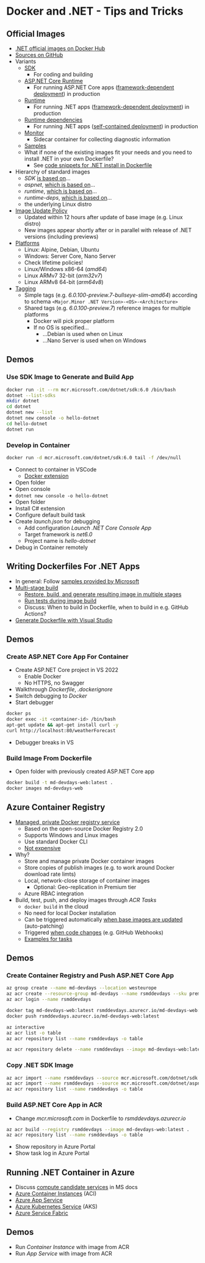 # Docker and .NET - Tips and Tricks

## Official Images

* [.NET official images on Docker Hub](https://hub.docker.com/_/microsoft-dotnet)
* [Sources on GitHub](https://github.com/dotnet/dotnet-docker/)
* Variants
  * [SDK](https://hub.docker.com/_/microsoft-dotnet-sdk/)
    * For coding and building
  * [ASP.NET Core Runtime](https://hub.docker.com/_/microsoft-dotnet-aspnet/)
    * For running ASP.NET Core apps ([framework-dependent deployment](https://docs.microsoft.com/en-us/dotnet/core/deploying/)) in production
  * [Runtime](https://hub.docker.com/_/microsoft-dotnet-runtime/)
    * For running .NET apps ([framework-dependent deployment](https://docs.microsoft.com/en-us/dotnet/core/deploying/)) in production
  * [Runtime dependencies](https://hub.docker.com/_/microsoft-dotnet-runtime-deps/)
    * For running .NET apps ([self-contained deployment](https://docs.microsoft.com/en-us/dotnet/core/deploying/)) in production
  * [Monitor](https://hub.docker.com/_/microsoft-dotnet-monitor/)
    * Sidecar container for collecting diagnostic information
  * [Samples](https://hub.docker.com/_/microsoft-dotnet-samples/)
  * What if none of the existing images fit your needs and you need to install .NET in your own Dockerfile?
    * See [code snippets for .NET install in Dockerfile](https://github.com/dotnet/dotnet-docker/blob/main/documentation/scenarios/installing-dotnet.md)
* Hierarchy of standard images
  * *SDK* [is based on](https://github.com/dotnet/dotnet-docker/blob/3b02c5dcd3780ec66ee6b178d0f2d15f994841b8/src/sdk/6.0/bullseye-slim/amd64/Dockerfile#L1)...
  * *aspnet*, [which is based on](https://github.com/dotnet/dotnet-docker/blob/3b02c5dcd3780ec66ee6b178d0f2d15f994841b8/src/aspnet/6.0/bullseye-slim/amd64/Dockerfile#L1)...
  * *runtime*, [which is based on](https://github.com/dotnet/dotnet-docker/blob/3b02c5dcd3780ec66ee6b178d0f2d15f994841b8/src/runtime/6.0/bullseye-slim/amd64/Dockerfile#L1)...
  * *runtime-deps*, [which is based on](https://github.com/dotnet/dotnet-docker/blob/3b02c5dcd3780ec66ee6b178d0f2d15f994841b8/src/runtime-deps/6.0/bullseye-slim/amd64/Dockerfile#L1)...
  * the underlying Linux distro
* [Image Update Policy](https://github.com/dotnet/dotnet-docker#image-update-policy)
  * Updated within 12 hours after update of base image (e.g. Linux distro)
  * New images appear shortly after or in parallel with release of .NET versions (including previews)
* [Platforms](https://github.com/dotnet/dotnet-docker/blob/main/documentation/supported-platforms.md)
  * Linux: Alpine, Debian, Ubuntu
  * Windows: Server Core, Nano Server
  * Check lifetime policies!
  * Linux/Windows x86-64 (*amd64*)
  * Linux ARMv7 32-bit (*arm32v7*)
  * Linux ARMv8 64-bit (*arm64v8*)
* [Tagging](https://github.com/dotnet/dotnet-docker/blob/main/documentation/supported-tags.md)
  * Simple tags (e.g. *6.0.100-preview.7-bullseye-slim-amd64*) according to schema `<Major.Minor .NET Version>-<OS>-<Architecture>`
  * Shared tags (e.g. *6.0.100-preview.7*) reference images for multiple platforms
    * Docker will pick proper platform
    * If no OS is specified...
      * ...Debian is used when on Linux
      * ...Nano Server is used when on Windows

## Demos

### Use SDK Image to Generate and Build App

```bash
docker run -it --rm mcr.microsoft.com/dotnet/sdk:6.0 /bin/bash
dotnet --list-sdks
mkdir dotnet
cd dotnet
dotnet new --list
dotnet new console -o hello-dotnet
cd hello-dotnet
dotnet run
```

### Develop in Container

```bash
docker run -d mcr.microsoft.com/dotnet/sdk:6.0 tail -f /dev/null
```

* Connect to container in VSCode
  * [Docker extension](https://marketplace.visualstudio.com/items?itemName=ms-azuretools.vscode-docker)
* Open folder
* Open console
* `dotnet new console -o hello-dotnet`
* Open folder
* Install C# extension
* Configure default build task
* Create *launch.json* for debugging
  * Add configuration *Launch .NET Core Console App*
  * Target framework is *net6.0*
  * Project name is *hello-dotnet*
* Debug in Container remotely

## Writing Dockerfiles For .NET Apps

* In general: Follow [samples provided by Microsoft](https://github.com/dotnet/dotnet-docker/tree/main/samples)
* [Multi-stage build](https://docs.microsoft.com/en-us/visualstudio/containers/container-build#multistage-build)
  * [Restore, build, and generate resulting image in multiple stages](https://github.com/dotnet/dotnet-docker/blob/main/samples/dotnetapp/Dockerfile)
  * [Run tests during image build](https://github.com/dotnet/dotnet-docker/blob/main/samples/complexapp/Dockerfile)
  * Discuss: When to build in Dockerfile, when to build in e.g. GitHub Actions?
* [Generate Dockerfile with Visual Studio](https://docs.microsoft.com/en-us/visualstudio/containers/container-tools)

## Demos

### Create ASP.NET Core App For Container

* Create ASP.NET Core project in VS 2022
  * Enable Docker
  * No HTTPS, no Swagger
* Walkthrough *Dockerfile*, *.dockerignore*
* Switch debugging to *Docker*
* Start debugger

```bash
docker ps
docker exec -it <container-id> /bin/bash
apt-get update && apt-get install curl -y
curl http://localhost:80/weatherForecast
```

* Debugger breaks in VS

### Build Image From Dockerfile

* Open folder with previously created ASP.NET Core app

```bash
docker build -t md-devdays-web:latest .
docker images md-devdays-web
```

## Azure Container Registry

* [Managed, private Docker registry service](https://docs.microsoft.com/en-us/azure/container-registry/container-registry-intro)
  * Based on the open-source Docker Registry 2.0
  * Supports Windows and Linux images
  * Use standard Docker CLI
  * [Not expensive](https://azure.microsoft.com/en-us/pricing/details/container-registry/)
* Why?
  * Store and manage private Docker container images
  * Store copies of publish images (e.g. to work around Docker download rate limts)
  * Local, network-close storage of container images
    * Optional: Geo-replication in Premium tier
  * Azure RBAC integration
* Build, test, push, and deploy images through *ACR Tasks*
  * `docker build` in the cloud
  * No need for local Docker installation
  * Can be triggered automatically [when base images are updated](https://docs.microsoft.com/en-us/azure/container-registry/container-registry-tasks-overview#automate-os-and-framework-patching) (auto-patching)
  * Triggered [when code changes](https://docs.microsoft.com/en-us/azure/container-registry/container-registry-tasks-overview#trigger-task-on-source-code-update) (e.g. GitHub Webhooks)
  * [Examples for tasks](https://docs.microsoft.com/en-us/cli/azure/acr/task?view=azure-cli-latest#az_acr_task_create-examples)

## Demos

### Create Container Registry and Push ASP.NET Core App

```bash
az group create --name md-devdays --location westeurope
az acr create --resource-group md-devdays --name rsmddevdays --sku premium --admin-enabled
az acr login --name rsmddevdays

docker tag md-devdays-web:latest rsmddevdays.azurecr.io/md-devdays-web:latest
docker push rsmddevdays.azurecr.io/md-devdays-web:latest

az interactive
az acr list -o table
az acr repository list --name rsmddevdays -o table

az acr repository delete --name rsmddevdays --image md-devdays-web:latest
```

### Copy .NET SDK Image

```bash
az acr import --name rsmddevdays --source mcr.microsoft.com/dotnet/sdk:6.0 --image dotnet/sdk:6.0
az acr import --name rsmddevdays --source mcr.microsoft.com/dotnet/aspnet:6.0 --image dotnet/aspnet:6.0
az acr repository list --name rsmddevdays -o table
```

### Build ASP.NET Core App in ACR

* Change *mcr.microsoft.com* in Dockerfile to *rsmddevdays.azurecr.io*

```bash
az acr build --registry rsmddevdays --image md-devdays-web:latest .
az acr repository list --name rsmddevdays -o table
```

* Show repository in Azure Portal
* Show task log in Azure Portal

## Running .NET Container in Azure

* Discuss [compute candidate services](https://docs.microsoft.com/en-us/azure/architecture/guide/technology-choices/compute-decision-tree#choose-a-candidate-service) in MS docs
* [Azure Container Instances](https://docs.microsoft.com/en-us/azure/container-instances/container-instances-overview) (ACI)
* [Azure App Service](https://docs.microsoft.com/en-us/azure/app-service/tutorial-custom-container?pivots=container-linux)
* [Azure Kubernetes Service](https://docs.microsoft.com/en-us/azure/aks/) (AKS)
* [Azure Service Fabric](https://docs.microsoft.com/en-us/azure/service-fabric/service-fabric-quickstart-containers-linux)

## Demos

* Run *Container Instance* with image from ACR
* Run *App Service* with image from ACR
